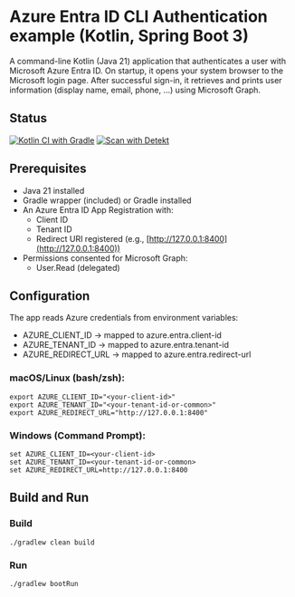 # Azure Entra ID CLI Authentication example (Kotlin, Spring Boot 3)
A command-line Kotlin (Java 21) application that authenticates a user with Microsoft Azure Entra ID. On startup, 
it opens your system browser to the Microsoft login page. After successful sign-in, it retrieves and prints user 
information (display name, email, phone, ...) using Microsoft Graph.

## Status
[![Kotlin CI with Gradle](https://github.com/tardigrada07/azure-entra-cli-auth/actions/workflows/gradle.yml/badge.svg)](https://github.com/tardigrada07/azure-entra-cli-auth/actions/workflows/gradle.yml)
[![Scan with Detekt](https://github.com/tardigrada07/azure-entra-cli-auth/actions/workflows/detekt.yml/badge.svg)](https://github.com/tardigrada07/azure-entra-cli-auth/actions/workflows/detekt.yml)

## Prerequisites
- Java 21 installed
- Gradle wrapper (included) or Gradle installed
- An Azure Entra ID App Registration with:
    - Client ID
    - Tenant ID
    - Redirect URI registered (e.g., [http://127.0.0.1:8400](http://127.0.0.1:8400))
- Permissions consented for Microsoft Graph:
    - User.Read (delegated)

## Configuration
The app reads Azure credentials from environment variables:
- AZURE_CLIENT_ID → mapped to azure.entra.client-id
- AZURE_TENANT_ID → mapped to azure.entra.tenant-id
- AZURE_REDIRECT_URL → mapped to azure.entra.redirect-url

### macOS/Linux (bash/zsh):
```shell
export AZURE_CLIENT_ID="<your-client-id>"
export AZURE_TENANT_ID="<your-tenant-id-or-common>"
export AZURE_REDIRECT_URL="http://127.0.0.1:8400"
```

### Windows (Command Prompt):
```windows-command-prompt
set AZURE_CLIENT_ID=<your-client-id>
set AZURE_TENANT_ID=<your-tenant-id-or-common>
set AZURE_REDIRECT_URL=http://127.0.0.1:8400
```

## Build and Run
### Build
```shell
./gradlew clean build
```

### Run
```shell
./gradlew bootRun
```